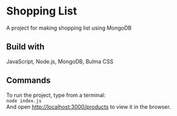 <h1>Shopping List</h1>
<p>A project for making shopping list using MongoDB </p>

<h2>Build with</h2>
JavaScript, Node.js, MongoDB, Bulma CSS
<h2>Commands</h2>
To run the project, type from a terminal:<br>
<code>node index.js</code><br>
And open <a href="http://localhost:3000/products">http://localhost:3000/products</a> to view it in the browser.